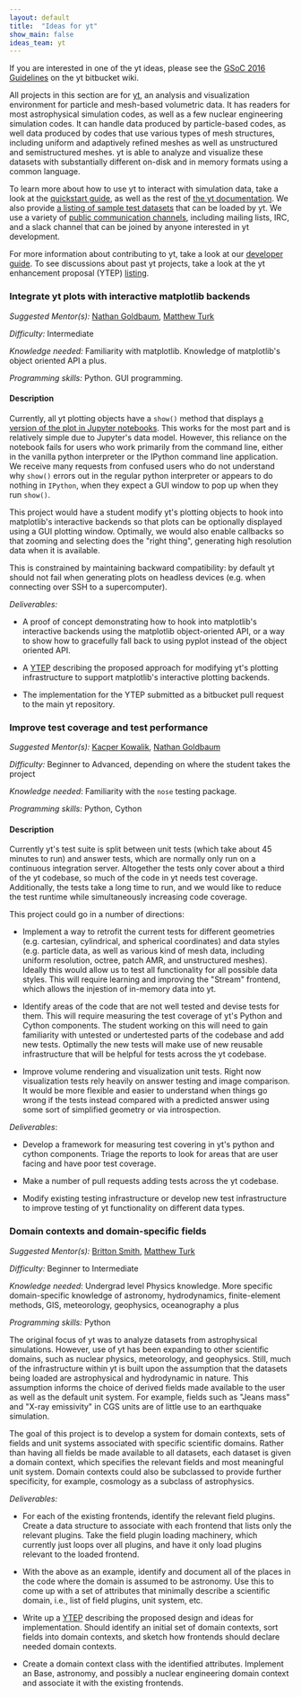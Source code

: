 ```yaml
---
layout: default
title:  "Ideas for yt"
show_main: false
ideas_team: yt
---
```


If you are interested in one of the yt ideas, please see the
[GSoC 2016 Guidelines](https://bitbucket.org/yt_analysis/yt/wiki/Google%20Summer%20of%20Code%202016%20Guidelines)
on the yt bitbucket wiki.

All projects in this section are for [yt](https://yt-project.org), an analysis
and visualization environment for particle and mesh-based volumetric data. It
has readers for most astrophysical simulation codes, as well as a few nuclear
engineering simulation codes. It can handle data produced by particle-based
codes, as well data produced by codes that use various types of mesh structures,
including uniform and adaptively refined meshes as well as unstructured and
semistructured meshes. yt is able to analyze and visualize these datasets with
substantially different on-disk and in memory formats using a common language.

To learn more about how to use yt to interact with simulation data, take a look
at the [quickstart guide](http://yt-project.org/doc/quickstart/index.html), as
well as the rest of [the yt documentation](http://yt-project.org/doc). We also
provide [a listing of sample test datasets](http://yt-project.org/data) that can
be loaded by yt. We use a variety of
[public communication channels](http://yt-project.org/community.html), including
mailing lists, IRC, and a slack channel that can be joined by anyone interested
in yt development.

For more information about contributing to yt, take a look at our
[developer guide](http://yt-project.org/docs/dev/developing/index.html). To see
discussions about past yt projects, take a look at the yt enhancement proposal
(YTEP) [listing](https://ytep.readthedocs.org).

### Integrate yt plots with interactive matplotlib backends

*Suggested Mentor(s):* [Nathan Goldbaum](https://bitbucket.org/ngoldbaum),
 [Matthew Turk](https://bitbucket.org/MatthewTurk/)

*Difficulty:* Intermediate

*Knowledge needed:* Familiarity with matplotlib. Knowledge of matplotlib's
 object oriented API a plus.

*Programming skills:* Python. GUI programming.

#### Description

Currently, all yt plotting objects have a `show()` method that
displays [a version of the plot in Jupyter notebooks](https://gist.github.com/f36b29c340e8516eeae2). This works for the most
part and is relatively simple due to Jupyter's data model. However, this
reliance on the notebook fails for users who work primarily from the command
line, either in the vanilla python interpreter or the IPython command line
application. We receive many requests from confused users who do not understand
why `show()` errors out in the regular python interpreter or appears to do
nothing in `IPython`, when they expect a GUI window to pop up when they run
`show()`.

This project would have a student modify yt's plotting objects to hook into
matplotlib's interactive backends so that plots can be optionally displayed
using a GUI plotting window. Optimally, we would also enable callbacks so that
zooming and selecting does the "right thing", generating high resolution data
when it is available.

This is constrained by maintaining backward compatibility: by default yt should
not fail when generating plots on headless devices (e.g. when connecting over
SSH to a supercomputer).

*Deliverables:*

* A proof of concept demonstrating how to hook into matplotlib's interactive
  backends using the matplotlib object-oriented API, or a way to show how to
  gracefully fall back to using pyplot instead of the object oriented API.

* A [YTEP](https://ytep.readthedocs.org) describing the proposed approach for
  modifying yt's plotting infrastructure to support matplotlib's interactive
  plotting backends.

* The implementation for the YTEP submitted as a bitbucket pull request to the
  main yt repository.

### Improve test coverage and test performance

*Suggested Mentor(s):* [Kacper Kowalik](https://bitbucket.org/xarthisius),
 [Nathan Goldbaum](https://bitbucket.org/ngoldbaum)

*Difficulty:* Beginner to Advanced, depending on where the student takes the
 project

*Knowledge needed*: Familiarity with the `nose` testing package.

*Programming skills:* Python, Cython

#### Description

Currently yt's test suite is split between unit tests (which take about 45
minutes to run) and answer tests, which are normally only run on a continuous
integration server. Altogether the tests only cover about a third of the yt
codebase, so much of the code in yt needs test coverage.  Additionally, the
tests take a long time to run, and we would like to reduce the test runtime
while simultaneously increasing code coverage.

This project could go in a number of directions:

* Implement a way to retrofit the current tests for different geometries
  (e.g. cartesian, cylindrical, and spherical coordinates) and data styles
  (e.g. particle data, as well as various kind of mesh data, including uniform
  resolution, octree, patch AMR, and unstructured meshes). Ideally this would
  allow us to test all functionality for all possible data styles. This will
  require learning and improving the "Stream" frontend, which allows the
  injestion of in-memory data into yt.

* Identify areas of the code that are not well tested and devise tests for
  them. This will require measuring the test coverage of yt's Python and
  Cython components. The student working on this will need to gain familiarity
  with untested or undertested parts of the codebase and add new
  tests. Optimally the new tests will make use of new reusable infrastructure
  that will be helpful for tests across the yt codebase.

* Improve volume rendering and visualization unit tests. Right now visualization
  tests rely heavily on answer testing and image comparison. It would be more
  flexible and easier to understand when things go wrong if the tests instead
  compared with a predicted answer using some sort of simplified geometry or via
  introspection.

*Deliverables*:

* Develop a framework for measuring test covering in yt's python and cython
  components. Triage the reports to look for areas that are user facing and have
  poor test coverage.

* Make a number of pull requests adding tests across the yt codebase.

* Modify existing testing infrastructure or develop new test infrastructure to
  improve testing of yt functionality on different data types.

### Domain contexts and domain-specific fields

*Suggested Mentor(s):* [Britton Smith](https://bitbucket.org/brittonsmith),
 [Matthew Turk](https://bitbucket.org/matthewturk)

*Difficulty:* Beginner to Intermediate

*Knowledge needed*: Undergrad level Physics knowledge. More specific
 domain-specific knowledge of astronomy, hydrodynamics, finite-element methods,
 GIS, meteorology, geophysics, oceanography a plus

*Programming skills:* Python

The original focus of yt was to analyze datasets from astrophysical
simulations.  However, use of yt has been expanding to other
scientific domains, such as nuclear physics, meteorology, and
geophysics.  Still, much of the infrastructure within yt is built upon
the assumption that the datasets being loaded are astrophysical and
hydrodynamic in nature.  This assumption informs the choice of derived
fields made available to the user as well as the default unit system.
For example, fields such as "Jeans mass" and "X-ray emissivity" in CGS
units are of little use to an earthquake simulation.

The goal of this project is to develop a system for domain contexts,
sets of fields and unit systems associated with specific scientific
domains.  Rather than having all fields be made available to all
datasets, each dataset is given a domain context, which specifies the
relevant fields and most meaningful unit system.  Domain contexts
could also be subclassed to provide further specificity, for example,
cosmology as a subclass of astrophysics.

*Deliverables:*

* For each of the existing frontends, identify the relevant field
  plugins. Create a data structure to associate with each frontend that lists
  only the relevant plugins. Take the field plugin loading machinery, which
  currently just loops over all plugins, and have it only load plugins relevant
  to the loaded frontend.

* With the above as an example, identify and document all of the places in the
  code where the domain is assumed to be astronomy. Use this to come up with a
  set of attributes that minimally describe a scientific domain, i.e., list of
  field plugins, unit system, etc.

* Write up a [YTEP](https://ytep.readthedocs.org) describing the proposed design
  and ideas for implementation. Should identify an initial set of domain
  contexts, sort fields into domain contexts, and sketch how frontends should
  declare needed domain contexts.

* Create a domain context class with the identified attributes. Implement an
  Base, astronomy, and possibly a nuclear engineering domain context and
  associate it with the existing frontends.
